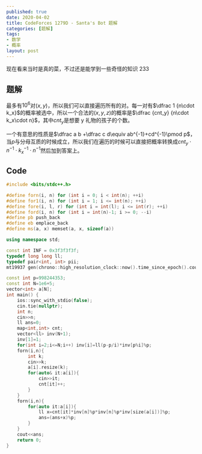 ```yaml
---
published: true
date: 2020-04-02
title: CodeForces 1279D - Santa's Bot 题解
categories: [题解]
tags:
- 数学
- 概率
layout: post
---
```

现在看来当时是真的菜，不过还是能学到一些奇怪的知识 233


## 题解

最多有$10^6$对$(x,y)$，所以我们可以直接遍历所有的对。每一对有$\dfrac 1 {n\cdot k_x}$的概率被选中，所以一个合法的$(x,y,z)$的概率是$\dfrac {cnt_y} {n\cdot k_x\cdot n}$，其中$cnt_y$是想要 y 礼物的孩子的个数。

一个有意思的性质是$\dfrac a b +\dfrac c d\equiv ab^{-1}+cd^{-1}\pmod p$，当$p$与分母互质的时候成立，所以我们在遍历的时候可以直接把概率转换成$cnt_y\cdot n^{-1}\cdot k_x^{-1}\cdot n^{-1}$然后加到答案上。

## Code
```cpp
#include <bits/stdc++.h>

#define forn(i, n) for (int i = 0; i < int(n); ++i)
#define for1(i, n) for (int i = 1; i <= int(n); ++i)
#define fore(i, l, r) for (int i = int(l); i <= int(r); ++i)
#define ford(i, n) for (int i = int(n)-1; i >= 0; --i)
#define pb push_back
#define eb emplace_back
#define ms(a, x) memset(a, x, sizeof(a))

using namespace std;

const int INF = 0x3f3f3f3f;
typedef long long ll;
typedef pair<int, int> pii;
mt19937 gen(chrono::high_resolution_clock::now().time_since_epoch().count());

const int p=998244353;
const int N=1e6+5;
vector<int> a[N];
int main() {
    ios::sync_with_stdio(false);
    cin.tie(nullptr);
	int n;
    cin>>n;
    ll ans=0;
    map<int,int> cnt;
    vector<ll> inv(N+1);
    inv[1]=1;
    for(int i=2;i<=N;i++) inv[i]=ll(p-p/i)*inv[p%i]%p;
    forn(i,n){
        int k;
        cin>>k;
        a[i].resize(k);
        for(auto& it:a[i]){
            cin>>it;
            cnt[it]++;
        }
    }
    forn(i,n){
        for(auto it:a[i]){
            ll x=cnt[it]*inv[n]%p*inv[n]%p*inv[size(a[i])]%p;
            ans=(ans+x)%p;
        }
    }
    cout<<ans;
    return 0;
}
```
